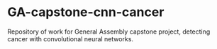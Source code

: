 # GA-capstone-cnn-cancer
Repository of work for General Assembly capstone project, detecting cancer with convolutional neural networks.  
